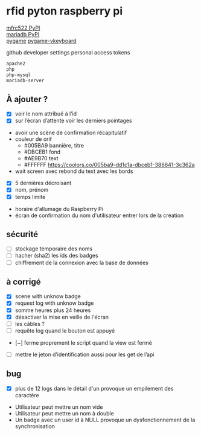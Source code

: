 # rfid pyton raspberry pi
[mfrc522 PyPI](https://pypi.org/project/mfrc522/#description)  
[mariadb PyPI](https://pypi.org/project/mariadb/)  
[pygame](https://pypi.org/project/pygame/)
[pygame-vkeyboard](https://pypi.org/project/pygame-vkeyboard/)

github developer settings personal access tokens  

```bash
apache2
php
php-mysql
mariadb-server

```

## À ajouter ?
- [x] voir le nom attribué à l’id
- [x] sur l’écran d’attente voir les derniers pointages
- avoir une scène de confirmation récapitulatif
- couleur de orif 
    - #005BA9 bannière, titre
    - #DBCEB1 fond
    - #AE9B70 text
    - #FFFFFF
    https://coolors.co/005ba9-dd1c1a-dbceb1-386641-3c362a
- wait screen avec rebond du text avec les bords
- [x] 5 dernières décroisant
- [x] nom, prénom
- [x] temps limite
- horaire d'allumage du Raspberry Pi
- écran de confirmation du nom d'utilisateur entrer lors de la création



## sécurité
- [ ] stockage temporaire des noms
- [ ] hacher (sha2) les ids des badges
- [ ] chiffrement de la connexion avec la base de données

## à corrigé
- [x] scene with unknow badge
- [x] request log with unknow badge
- [x] somme heures plus 24 heures
- [x] désactiver la mise en veille de l'écran
- [ ] les câbles ?
- [ ] requête log quand le bouton est appuyé
- [~] ferme proprement le script quand la view est fermé
- [ ] mettre le jeton d’identification aussi pour les get de l’api

## bug
- [x] plus de 12 logs dans le détail d'un provoque un empilement des caractère
- Utilisateur peut mettre un nom vide
- Utilisateur peut mettre un nom à double
- Un badge avec un user id à NULL provoque un dysfonctionnement de la 
synchronisation

